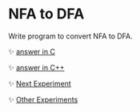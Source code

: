 # NFA to DFA
Write program to convert NFA to DFA.
	
:sparkles: [answer in C](answer.c)

:sparkles: [answer in C++](answer.cpp)

:sparkles: [Next Experiment](../exp11/Question.md)

:sparkles: [Other Experiments](../README.md)